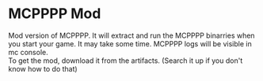 # MCPPPP Mod
Mod version of MCPPPP. It will extract and run the MCPPPP binarries when you start your game. It may take some time. MCPPPP logs will be visible in mc console.  
To get the mod, download it from the artifacts. (Search it up if you don't know how to do that)  